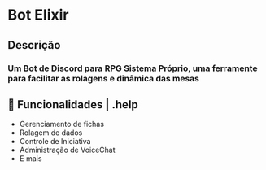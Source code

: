 Bot Elixir
==========================
Descrição
--------------------------
### Um Bot de Discord para RPG Sistema Próprio, uma ferramente para facilitar as rolagens e dinâmica das mesas

## 📲 Funcionalidades | .help
- Gerenciamento de fichas
- Rolagem de dados
- Controle de Iniciativa
- Administração de VoiceChat
- E mais
